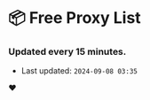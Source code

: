 # :package: Free Proxy List
### Updated every 15 minutes.

- Last updated: `2024-09-08 03:35`

:heart:
